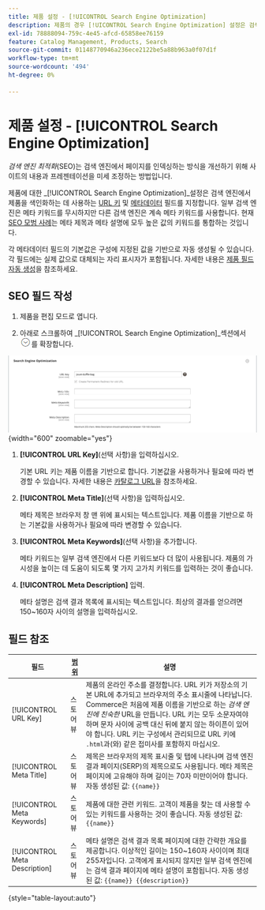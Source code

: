 ```yaml
---
title: 제품 설정 - [!UICONTROL Search Engine Optimization]
description: 제품의 경우 [!UICONTROL Search Engine Optimization] 설정은 검색 엔진에서 제품을 색인화하는 데 사용하는 URL 키와 메타데이터를 설정합니다.
exl-id: 78888094-759c-4e45-afcd-65858ee76159
feature: Catalog Management, Products, Search
source-git-commit: 01148770946a236ece2122be5a88b963a0f07d1f
workflow-type: tm+mt
source-wordcount: '494'
ht-degree: 0%

---
```


# 제품 설정 - [!UICONTROL Search Engine Optimization]

_검색 엔진 최적화_(SEO)는 검색 엔진에서 페이지를 인덱싱하는 방식을 개선하기 위해 사이트의 내용과 프레젠테이션을 미세 조정하는 방법입니다.

제품에 대한 _[!UICONTROL Search Engine Optimization]_설정은 검색 엔진에서 제품을 색인화하는 데 사용하는 [URL 키](catalog-urls.md) 및 [메타데이터](../merchandising-promotions/meta-data.md) 필드를 지정합니다. 일부 검색 엔진은 메타 키워드를 무시하지만 다른 검색 엔진은 계속 메타 키워드를 사용합니다. 현재 [SEO 모범 사례](../merchandising-promotions/seo-overview.md)는 메타 제목과 메타 설명에 모두 높은 값의 키워드를 통합하는 것입니다.

각 메타데이터 필드의 기본값은 구성에 지정된 값을 기반으로 자동 생성될 수 있습니다. 각 필드에는 실제 값으로 대체되는 자리 표시자가 포함됩니다. 자세한 내용은 [제품 필드 자동 생성](../configuration-reference/catalog/catalog.md#uicontrol-product-fields-auto-generation)을 참조하세요.

## SEO 필드 작성

1. 제품을 편집 모드로 엽니다.

1. 아래로 스크롤하여 _[!UICONTROL Search Engine Optimization]_섹션에서 ![확장 선택기](../assets/icon-display-expand.png)를 확장합니다.

![검색 엔진 최적화](./assets/product-search-engine-optimization.png){width="600" zoomable="yes"}


1. **[!UICONTROL URL Key]**(선택 사항)을 입력하십시오.

   기본 URL 키는 제품 이름을 기반으로 합니다. 기본값을 사용하거나 필요에 따라 변경할 수 있습니다. 자세한 내용은 [카탈로그 URL](catalog-urls.md)을 참조하세요.

1. **[!UICONTROL Meta Title]**(선택 사항)을 입력하십시오.

   메타 제목은 브라우저 창 맨 위에 표시되는 텍스트입니다. 제품 이름을 기반으로 하는 기본값을 사용하거나 필요에 따라 변경할 수 있습니다.

1. **[!UICONTROL Meta Keywords]**(선택 사항)을 추가합니다.

   메타 키워드는 일부 검색 엔진에서 다른 키워드보다 더 많이 사용됩니다. 제품의 가시성을 높이는 데 도움이 되도록 몇 가지 고가치 키워드를 입력하는 것이 좋습니다.

1. **[!UICONTROL Meta Description]** 입력.

   메타 설명은 검색 결과 목록에 표시되는 텍스트입니다. 최상의 결과를 얻으려면 150~160자 사이의 설명을 입력하십시오.

## 필드 참조

| 필드 | [범위](../getting-started/websites-stores-views.md#scope-settings) | 설명 |
|--- |--- |------------------|
| [!UICONTROL URL Key] | 스토어 뷰 | 제품의 온라인 주소를 결정합니다. URL 키가 저장소의 기본 URL에 추가되고 브라우저의 주소 표시줄에 나타납니다. Commerce은 처음에 제품 이름을 기반으로 하는 _검색 엔진에 친숙한_ URL을 만듭니다. URL 키는 모두 소문자여야 하며 문자 사이에 공백 대신 뒤에 붙지 않는 하이픈이 있어야 합니다. URL 키는 구성에서 관리되므로 URL 키에 `.html`과(와) 같은 접미사를 포함하지 마십시오. |
| [!UICONTROL Meta Title] | 스토어 뷰 | 제목은 브라우저의 제목 표시줄 및 탭에 나타나며 검색 엔진 결과 페이지(SERP)의 제목으로도 사용됩니다. 메타 제목은 페이지에 고유해야 하며 길이는 70자 미만이어야 합니다. 자동 생성된 값: `{{name}}` |
| [!UICONTROL Meta Keywords] | 스토어 뷰 | 제품에 대한 관련 키워드. 고객이 제품을 찾는 데 사용할 수 있는 키워드를 사용하는 것이 좋습니다. 자동 생성된 값: `{{name}}` |
| [!UICONTROL Meta Description] | 스토어 뷰 | 메타 설명은 검색 결과 목록 페이지에 대한 간략한 개요를 제공합니다. 이상적인 길이는 150~160자 사이이며 최대 255자입니다. 고객에게 표시되지 않지만 일부 검색 엔진에는 검색 결과 페이지에 메타 설명이 포함됩니다. 자동 생성된 값: `{{name}} {{description}}` |

{style="table-layout:auto"}
